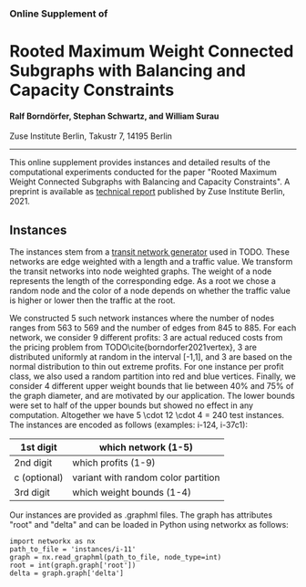 ### Online Supplement of

# Rooted Maximum Weight Connected Subgraphs with Balancing and Capacity Constraints

#### Ralf Borndörfer, Stephan Schwartz, and William Surau

Zuse Institute Berlin, Takustr 7, 14195 Berlin

---

This online supplement provides instances and detailed results of the computational experiments conducted for the paper "Rooted Maximum Weight Connected Subgraphs with Balancing and Capacity Constraints". A preprint is available as [technical report](https://opus4.kobv.de/opus4-zib/frontdoor/index/index/docId/8442) published by Zuse Institute Berlin, 2021.

## Instances
The instances stem from a [transit network generator](https://github.com/stephanschwartz/transit_network_generator) used in TODO. These networks are edge weighted with a length and a traffic value. We transform the transit networks into node weighted graphs. The weight of a node represents the length of the corresponding edge. As a root we chose a random node and the color of a node depends on whether the traffic value is higher or lower then the traffic at the root.

We constructed 5 such network instances where the number of nodes ranges from 563 to 569 and the number of edges from 845 to 885. For each network, we consider 9 different profits: 3 are actual reduced costs from the pricing problem from TODO\cite{borndorfer2021vertex}, 3 are distributed uniformly at random in the interval [-1,1], and 3 are based on the normal distribution to thin out extreme profits. For one instance per profit class, we also used a random partition into red and blue vertices. Finally, we consider 4 different upper weight bounds that lie between 40% and 75% of the graph diameter, and are motivated by our application. The lower bounds were set to half of the upper bounds but showed no effect in any computation. Altogether we have 5 \cdot 12 \cdot 4 = 240 test instances.
The instances are encoded as follows (examples: i-124, i-37c1):

| 1st digit    | which network (1-5)                 |
| ------------ | ----------------------------------- |
| 2nd digit    | which profits (1-9)                 |
| c (optional) | variant with random color partition |
| 3rd digit    | which weight bounds (1-4)           |


Our instances are provided as .graphml files. The graph has attributes "root" and "delta" and can be loaded in Python using networkx as follows:

```
import networkx as nx
path_to_file = 'instances/i-11'
graph = nx.read_graphml(path_to_file, node_type=int)
root = int(graph.graph['root'])
delta = graph.graph['delta']
```

